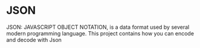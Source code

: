# JSON
JSON: JAVASCRIPT OBJECT NOTATION, is a data format used by several modern programming language.
This project contains how you can encode and decode with Json
